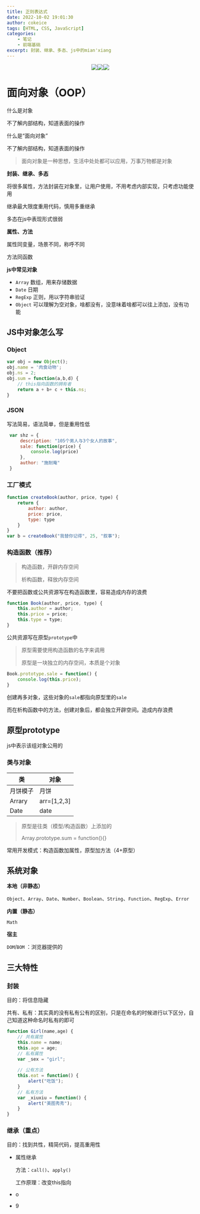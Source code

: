 ```yaml
---
title: 正则表达式
date: 2022-10-02 19:01:30
author: cokeice
tags: [HTML, CSS, JavaScript]
categories: 
    - 笔记
    - 前端基础
excerpt: 封装、继承、多态、js中的mian'xiang
---
```


<p align='center'>
<a href="https://www.github.com/Cokeic" target="_blank"><img src="https://img.shields.io/badge/Github-@可乐冰-f3e1e1.svg?style=flat-square&logo=Github&logoColor=181717"></a><a href="https://www.gitee.com/Cokeice" target="_blank"><img src="https://img.shields.io/badge/Gitee-@可乐冰-f3e1e1.svg?style=flat-square&logo=Gitee&logoColor=C71D23"></a><a href="https://cokeice.gitee.io/img/wechat/wx.png" target="_blank"><img src="https://img.shields.io/badge/微信-@LNFeng-f3e1e1.svg?style=flat-square&logo=WeChat"></a>

# 面向对象（OOP）

什么是对象

不了解内部结构，知道表面的操作

什么是“面向对象”

不了解内部结构，知道表面的操作

> 面向对象是一种思想，生活中处处都可以应用，万事万物都是对象

**封装、继承、多态**

将很多属性，方法封装在对象里，让用户使用，不用考虑内部实现，只考虑功能使用

继承最大限度重用代码，慎用多重继承

多态在js中表现形式很弱

**属性、方法**

属性同变量，场景不同，称呼不同

方法同函数

**js中常见对象**

* `Array` 数组，用来存储数据
* `Date` 日期
* `RegExp` 正则，用以字符串验证
* `Object` 可以理解为空对象，啥都没有，没意味着啥都可以往上添加，没有功能



## JS中对象怎么写

### Object

```js
var obj = new Object();
obj.name = '肉食动物';
obj.ns = 2;
obj.sum = function(a,b,d) {
    // this指向函数的拥有者
    return a + b+ c + this.ns;
}
```

### JSON

写法简易，语法简单，但是重用性低

```js
 var shz = {
     description: "105个男人与3个女人的故事",
     sale: function(price) {
         console.log(price)
     },
     author: "施耐庵"
 }
```

### 工厂模式

```js
function createBook(author, price, type) {
    return {
        author: author,
        price: price,
        type: type
    }
}
var b = createBook("我替你记得", 25, "叙事");
```

### 构造函数（推荐）

> 构造函数，开辟内存空间
>
> 析构函数，释放内存空间

不要把函数或公共资源写在构造函数里，容易造成内存的浪费

```js
function Book(author, price, type) {
    this.author = author;
    this.price = price;
    this.type = type;
}
```

 公共资源写在原型`prototype`中

> 原型需要使用构造函数的名字来调用
>
> 原型是一块独立的内存空间，本质是个对象

```js
Book.prototype.sale = function() {
    console.log(this.price);
}
```

创建再多对象，这些对象的`sale`都指向原型里的`sale`

而在析构函数中的方法，创建对象后，都会独立开辟空间。造成内存浪费



## 原型prototype

js中表示该组对象公用的

### 类与对象

| 类       | 对象        |
| -------- | ----------- |
| 月饼模子 | 月饼        |
| Arrary   | arr=[1,2,3] |
| Date     | date        |

> 原型是往类（模型/构造函数）上添加的
>
> Array.prototype.sum = function(){}

常用开发模式：构造函数加属性，原型加方法（4+原型）



## 系统对象

**本地（非静态）**

`Object`、`Array`、`Date`、`Number`、`Boolean`、`String`、`Function`、`RegExp`、`Error`

**内置（静态）**

`Math`

**宿主**

`DOM`/`BOM` ：浏览器提供的



## 三大特性

### 封装

目的：将信息隐藏

共有、私有：其实真的没有私有公有的区别，只是在命名的时候进行以下区分，自己知道这种命名时私有的即可

```js
function Girl(name,age) {
    // 共有属性
    this.name = name;
    this.age = age;
    // 私有属性
    var _sex = "girl";
    
    // 公有方法
    this.eat = function() {
		alert("吃饭");
    }
    // 私有方法
    var _xiuxiu = function() {
        alert("美图秀秀");
    }
}
```

### 继承（重点）

目的：找到共性，精简代码，提高重用性

* 属性继承

  方法：`call()`、`apply()`

  工作原理：改变this指向

* o

* 9






















